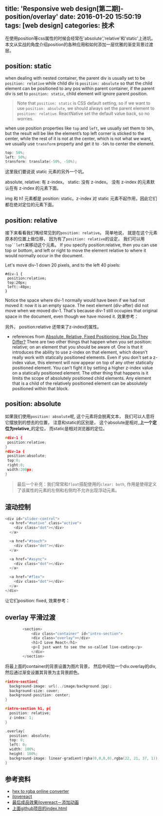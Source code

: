 title: 'Responsive web design[第二期]-position/overlay'
date: 2016-01-20 15:50:19
tags: [web design]
categories: 技术
---

在使用position等css属性的时候会经常在'absolute','relative'和'static'上进坑。 本文从实战的角度介绍position的各种应用和如何添加一层优雅的渐变背景过渡层。

<!-- more -->

## position: static

when dealing with nested container, the parent div is usually set to be `position: relative` while child div is `position: absolute` so that the child element can be positioned to any pos within parent container, if the parent div is set to `position: static`, child element will ignore parent position.

> Note that `position: static` is CSS default setting, so if we want to use `position: absolute`, we should always set the parent element to `position: relative`. ReactNative set the default value back, so no worries.

when use position properties like `top` and `left`, we usually set them to `50%`, but the result will be like the element’s top left corner is sticked to the center, while the rest of it is not at the center, which is not what we want, we usually use `transform` property and get it to `-50%` to center the element.

```c
top: 50%;
left: 50%;
transform: translate(-50%, -50%);
```

这里我们要说说 static 元素的另外一个坑。

absolute, relative: 有 z-index。
static: 没有 z-index。
没有 z-index 的元素默认在有 z-index 的元素下面。

img 和 h1 元素都是 position: static。z-index 对 static 元素不起作用，因此它们都在绝对定位的元素下面。

## position: relative

接下来看看我们嘴经常见到的`position: relative`。
简单地说， 就是在这个元素原本的位置上做位移， 因为有了`position: relative`的设定， 我们可以用`top``left`来移动这个元素。
If you specify position:relative, then you can use top or bottom, and left or right to move the element relative to where it would normally occur in the document.

Let's move div-1 down 20 pixels, and to the left 40 pixels:
```
#div-1 {
 position:relative;
 top:20px;
 left:-40px;
}
```
Notice the space where div-1 normally would have been if we had not moved it: now it is an empty space. The next element (div-after) did not move when we moved div-1. That's because div-1 still occupies that original space in the document, even though we have moved it. 效果参考：

另外， position:relative 还带来了z-index的属性。
- references from [Absolute, Relative, Fixed Positioning: How Do They Differ?](https://css-tricks.com/absolute-relative-fixed-positioining-how-do-they-differ/)
There are two other things that happen when you set position: relative; on an element that you should be aware of. One is that it introduces the ability to use z-index on that element, which doesn't really work with statically positioned elements. Even if you don't set a z-index value, this element will now appear on top of any other statically positioned element. You can't fight it by setting a higher z-index value on a statically positioned element. The other thing that happens is it limits the scope of absolutely positioned child elements. Any element that is a child of the relatively positioned element can be absolutely positioned within that block.

## position: absolute

如果我们使用`position: absolute`呢, 这个元素将会脱离文本， 我们可以人意将它摆放到的想去的位置， 注意和static的区别是， 这个absolute是相对_**上一个定位为relative**_的定位， 而static是相对浏览器的定位。

```c
#div-1 {
 position:relative;
}
#div-1a {
 position:absolute;
 top:0;
 right:0;
 width:200px;
}
```



> 最后一个补充：我们常常和`float`搭配使用的`clear: both`, 作用是使得定义了该属性的元素的左侧和右侧均不允许出现浮动元素。



## 滚动控制

```c
<div id="slider-control">
  <a href="#native" class="active">
    <div class="dot"></div>
  </a>

  <a href="#touch">
    <div class="dot"></div>
  </a>

  <a href="#async">
    <div class="dot"></div>
  </a>

  <a href="#flex">
    <div class="dot"></div>
  </a>
</div>
```

让它们position: fixed, 效果参考：





## overlay 平滑过渡

```c
        <section>
            <div class="container" id="intro-section">
            <div class="overlay"></div>
            <h1>I Love React</h1>
            <p>I just want to see the so-called live-coding</p>
            </div>
        </section>
```

将最上面的container的背景设置为图片背景， 然后中间加一个div.overlay的div, 然后通过渐变设置其背景为主背景颜色。

```c
#intro-section{
  background-image: url(../image/background.jpg);
  background-size: cover;
  background-position: center;
}

#intro-section h1, p{
  position: relative;
  z-index: 1;
}

.overlay{
  position: absolute;
  top: 0;
  left: 0;
  width: 100%;
  height: 100%;
  background-image: linear-gradient(rgba(0,0,0,0),rgba(22, 21, 37, 1));
}
```



## 参考资料

- [hex to rgba online converter](http://hex2rgba.devoth.com/)
- [ilovereact](https://github.com/luckymore0520/sike-react-ilovereact)
- [最后成品效果ilovereact－添加动画](http://gugugupan.github.io/sike-react-ilovereact/)
- [上面github项目的index.html](https://github.com/gugugupan/sike-react-ilovereact/blob/master/index.html)